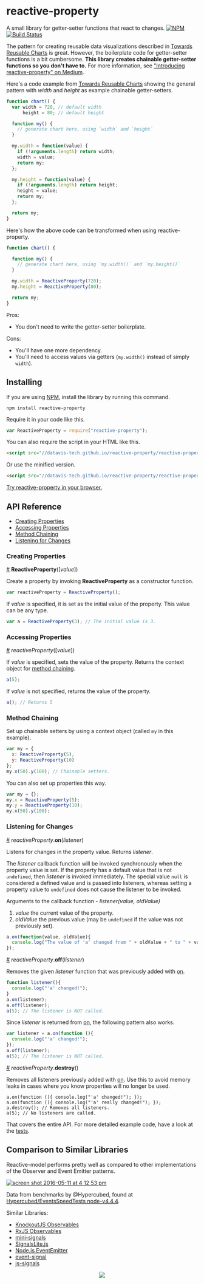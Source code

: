 # reactive-property

A small library for getter-setter functions that react to changes. [![NPM](https://nodei.co/npm/reactive-property.png?mini=true)](https://npmjs.org/package/reactive-property) [![Build Status](https://travis-ci.org/datavis-tech/reactive-property.svg?branch=master)](https://travis-ci.org/curran/reactive-property)

The pattern for creating reusable data visualizations described in [Towards Reusable Charts](https://bost.ocks.org/mike/chart/) is great. However, the boilerplate code for getter-setter functions is a bit cumbersome. **This library creates chainable getter-setter functions so you don't have to.** For more information, see ["Introducing reactive-property" on Medium](https://medium.com/@currankelleher/introducing-reactive-property-4b41a8bdcc8e).

Here's a code example from [Towards Reusable Charts](https://bost.ocks.org/mike/chart/) showing the general pattern with *width* and *height* as example chainable getter-setters.

```javascript
function chart() {
  var width = 720, // default width
      height = 80; // default height

  function my() {
    // generate chart here, using `width` and `height`
  }

  my.width = function(value) {
    if (!arguments.length) return width;
    width = value;
    return my;
  };

  my.height = function(value) {
    if (!arguments.length) return height;
    height = value;
    return my;
  };

  return my;
}
```

Here's how the above code can be transformed when using reactive-property.

```javascript
function chart() {

  function my() {
    // generate chart here, using `my.width()` and `my.height()`
  }

  my.width = ReactiveProperty(720);
  my.height = ReactiveProperty(80);

  return my;
}
```

Pros:

 * You don't need to write the getter-setter boilerplate.

Cons:

 * You'll have one more dependency.
 * You'll need to access values via getters (`my.width()` instead of simply `width`).

## Installing

If you are using [NPM](https://www.npmjs.com), install the library by running this command.

`npm install reactive-property`

Require it in your code like this.

```javascript
var ReactiveProperty = require("reactive-property");
```

You can also require the script in your HTML like this.

```html
<script src="//datavis-tech.github.io/reactive-property/reactive-property-v0.9.0.js"></script>
```

Or use the minified version.

```html
<script src="//datavis-tech.github.io/reactive-property/reactive-property-v0.9.0.min.js"></script>
```

[Try reactive-property in your browser.](https://tonicdev.com/573098b1f32f57120089aef5/573098b1f32f57120089aef6)

## API Reference

* [Creating Properties](#creating-properties)
* [Accessing Properties](#accessing-properties)
* [Method Chaining](#method-chaining)
* [Listening for Changes](#listening-for-changes)

### Creating Properties

<a name="reactive-property-constructor" href="#reactive-property-constructor">#</a> <b>ReactiveProperty</b>([<i>value</i>])

Create a property by invoking **ReactiveProperty** as a constructor function.

```javascript
var reactiveProperty = ReactiveProperty();
```

If *value* is specified, it is set as the initial value of the property. This value can be any type.

```javascript
var a = ReactiveProperty(3); // The initial value is 3.
```

### Accessing Properties 

<a name="getter-setter" href="#getter-setter">#</a> <i>reactiveProperty</i>([<i>value</i>])

If *value* is specified, sets the value of the property. Returns the context object for [method chaining](#method-chaining).

```javascript
a(5);
```

If *value* is not specified, returns the value of the property.

```javascript
a(); // Returns 5
```

### Method Chaining

Set up chainable setters by using a context object (called `my` in this example).

```javascript
var my = {
  x: ReactiveProperty(5),
  y: ReactiveProperty(10)
};
my.x(50).y(100); // Chainable setters.
```

You can also set up properties this way.

```javascript
var my = {};
my.x = ReactiveProperty(5);
my.y = ReactiveProperty(10);
my.x(50).y(100);
```

### Listening for Changes

<a name="on" href="#on">#</a> <i>reactiveProperty</i>.<b>on</b>(<i>listener</i>)

Listens for changes in the property value. Returns *listener*.

The *listener* callback function will be invoked synchronously when the property value is set. If the property has a default value that is not `undefined`, then *listener* is invoked immediately. The special value `null` is considered a defined value and is passed into listeners, whereas setting a property value to `undefined` does not cause the listener to be invoked.

Arguments to the callback function - *listener(value, oldValue)*

 1. *value* the current value of the property.
 2. *oldValue* the previous value (may be `undefined` if the value was not previously set).

```javascript
a.on(function(value, oldValue){
  console.log("The value of 'a' changed from " + oldValue + " to " + value);
});
```

<a name="off" href="#off">#</a> <i>reactiveProperty</i>.<b>off</b>(<i>listener</i>)

Removes the given *listener* function that was previously added with [on](#on).

```javascript
function listener(){
  console.log("'a' changed!");
}
a.on(listener);
a.off(listener);
a(5); // The listener is NOT called.
```

Since *listener* is returned from [on](#on), the following pattern also works.

```javascript
var listener = a.on(function (){
  console.log("'a' changed!");
});
a.off(listener);
a(5); // The listener is NOT called.
```

<a name="destroy" href="#destroy">#</a> <i>reactiveProperty</i>.<b>destroy</b>()

Removes all listeners previously added with [on](#on). Use this to avoid memory leaks in cases where you know properties will no longer be used.

```
a.on(function (){ console.log("'a' changed!"); });
a.on(function (){ console.log("'a' really changed!"); });
a.destroy(); // Removes all listeners.
a(5); // No listeners are called.
```

That covers the entire API. For more detailed example code, have a look at the [tests](https://github.com/datavis-tech/reactive-property/blob/master/test.js).

## Comparison to Similar Libraries
Reactive-model performs pretty well as compared to other implementations of the Observer and Event Emitter patterns.

[![screen shot 2016-05-11 at 4 12 53 pm](https://cloud.githubusercontent.com/assets/68416/15179529/00cabbe4-179a-11e6-9c7e-023e26f17f35.png)](http://bl.ocks.org/curran/d02ad2dbe0fe688e46c45c3a7f001f50)

Data from benchmarks by @Hypercubed, found at [Hypercubed/EventsSpeedTests node-v4.4.4](https://github.com/Hypercubed/EventsSpeedTests/blob/master/results/node-v4.4.4.md#emit-one-parameter).

Similar Libraries:

 * [KnockoutJS Observables](http://knockoutjs.com/documentation/observables.html)
 * [RxJS Observables](https://github.com/Reactive-Extensions/RxJS/blob/master/doc/api/core/observable.md)
 * [mini-signals](https://github.com/Hypercubed/mini-signals)
 * [SignalsLite.js](https://github.com/CaptainN/SignalsLite.js)
 * [Node.js EventEmitter](https://nodejs.org/api/events.html#events_class_eventemitter)
 * [event-signal](https://github.com/r-park/event-signal)
 * [js-signals](https://millermedeiros.github.io/js-signals/)

<center>
  <a href="https://datavis.tech/">
    <img src="https://cloud.githubusercontent.com/assets/68416/15298394/a7a0a66a-1bbc-11e6-9636-367bed9165fc.png">
  </a>
</center>

